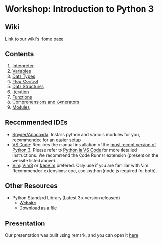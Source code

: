 # Workshop: Introduction to Python 3

## Wiki
Link to our [wiki's Home page](.wiki/Home)

## Contents
1. [Interpreter](Interpreter)
1. [Variables](Variables)
1. [Data Types](Data-Types)
1. [Flow Control](Flow-Control)
1. [Data Structures](Data-Structures)
1. [Iteration](Iteration)
1. [Functions](Functions)
1. [Comprehensions and Generators](Comprehensions-and-Generators)
1. [Modules](Modules)

## Recommended IDEs
- [Spyder/Anaconda](https://www.anaconda.com/distribution/): Installs python and various modules for you, recommended for an easier setup.
- [VS Code](https://code.visualstudio.com/Download): Requires the manual installation of the [most recent version of Python 3](https://www.python.org/downloads/). Please refer to [Python in VS Code](https://code.visualstudio.com/docs/languages/python) for more detailed instructions. We recommend the Code Runner extension (present on the website listed above).
- [Vim](https://www.vim.org/): [Vim8](https://vim8.org/) or [NeoVim](https://neovim.io/) prefered. Only use if you are familiar with Vim. Recommended extensions: coc, coc-python (node.js required for both).

## Other Resources

- Python Standard Library (Latest 3.x version released)
  - [Website](https://docs.python.org/3/library/index.html)
  - [Download as a file](https://docs.python.org/3/download.html)

## Presentation

Our presentation was built using remark, and you can open it [here](https://tiagodusilva.github.io/Workshop-Introduction-Python-3/)
